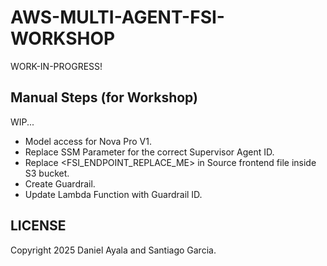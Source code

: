 # AWS-MULTI-AGENT-FSI-WORKSHOP

WORK-IN-PROGRESS!

## Manual Steps (for Workshop)

WIP...

- Model access for Nova Pro V1.
- Replace SSM Parameter for the correct Supervisor Agent ID.
- Replace \<FSI_ENDPOINT_REPLACE_ME\> in Source frontend file inside S3 bucket.
- Create Guardrail.
- Update Lambda Function with Guardrail ID.

## LICENSE

Copyright 2025 Daniel Ayala and Santiago Garcia.

